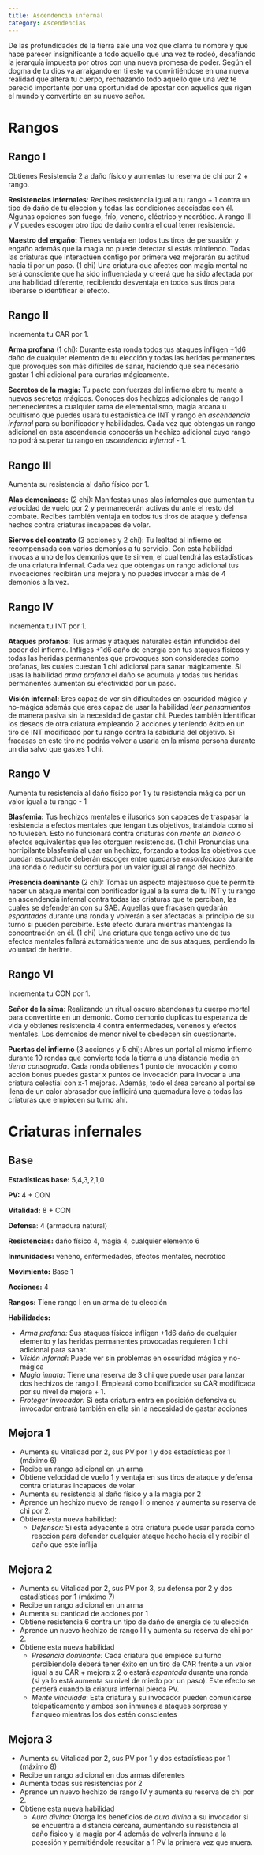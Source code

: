 ```yaml
---
title: Ascendencia infernal
category: Ascendencias
---
```


De las profundidades de la tierra sale una voz que clama tu nombre y que hace parecer insignificante a todo aquello que una vez te rodeó, desafiando la jerarquía impuesta por otros con una nueva promesa de poder. Según el dogma de tu dios va arraigando en ti este va convirtiéndose en una nueva realidad que altera tu cuerpo, rechazando todo aquello que una vez te pareció importante por una oportunidad de apostar con aquellos que rigen el mundo y convertirte en su nuevo señor.

# Rangos

## Rango I

Obtienes Resistencia 2 a daño físico y aumentas tu reserva de chi por 2 + rango.

**Resistencias infernales**: Recibes resistencia igual a tu rango + 1 contra un tipo de daño de tu elección y todas las condiciones asociadas con él. Algunas opciones son fuego, frío, veneno, eléctrico y necrótico. A rango III y V puedes escoger otro tipo de daño contra el cual tener resistencia.

**Maestro del engaño:** Tienes ventaja en todos tus tiros de persuasión y engaño además que la magia no puede detectar si estás mintiendo. Todas las criaturas que interactúen contigo por primera vez mejorarán su actitud hacia ti por un paso. (1 chi) Una criatura que afectes con magia mental no será consciente que ha sido influenciada y creerá que ha sido afectada por una habilidad diferente, recibiendo desventaja en todos sus tiros para liberarse o identificar el efecto. 

## Rango II

Incrementa tu CAR por 1.

**Arma profana** (1 chi): Durante esta ronda todos tus ataques infligen +1d6 daño de cualquier elemento de tu elección y todas las heridas permanentes que provoques son más difíciles de sanar, haciendo que sea necesario gastar 1 chi adicional para curarlas mágicamente. 

**Secretos de la magia:** Tu pacto con fuerzas del infierno abre tu mente a nuevos secretos mágicos. Conoces dos hechizos adicionales de rango I pertenecientes a cualquier rama de elementalismo, magia arcana u ocultismo que puedes usará tu estadística de INT y rango en *ascendencia infernal* para su bonificador y habilidades. Cada vez que obtengas un rango adicional en esta ascendencia conocerás un hechizo adicional cuyo rango no podrá superar tu rango en *ascendencia infernal* - 1. 

## Rango III		

Aumenta su resistencia al daño físico por 1.

**Alas demoniacas:** (2 chi): Manifestas unas alas infernales que aumentan tu velocidad de vuelo por 2 y permanecerán activas durante el resto del combate. Recibes también ventaja en todos tus tiros de ataque y defensa hechos contra criaturas incapaces de volar.

**Siervos del contrato** (3 acciones y 2 chi): Tu lealtad al infierno es recompensada con varios demonios a tu servicio. Con esta habilidad invocas a uno de los demonios que te sirven, el cual tendrá las estadísticas de una criatura infernal. Cada vez que obtengas un rango adicional tus invocaciones recibirán una mejora y no puedes invocar a más de 4 demonios a la vez.

## Rango IV

Incrementa tu INT por 1.

**Ataques profanos**: Tus armas y ataques naturales están infundidos del poder del infierno. Infliges +1d6 daño de energía con tus ataques físicos y todas las heridas permanentes que provoques son consideradas como profanas, las cuales cuestan 1 chi adicional para sanar mágicamente. Si usas la habilidad *arma profana* el daño se acumula y todas tus heridas permanentes aumentan su efectividad por un paso.

**Visión infernal:** Eres capaz de ver sin dificultades en oscuridad mágica y no-mágica además que eres capaz de usar la habilidad *leer pensamientos* de manera pasiva sin la necesidad de gastar chi. Puedes también identificar los deseos de otra criatura empleando 2 acciones y teniendo éxito en un tiro de INT modificado por tu rango contra la sabiduría del objetivo. Si fracasas en este tiro no podrás volver a usarla en la misma persona durante un día salvo que gastes 1 chi.

## Rango  V

Aumenta tu resistencia al daño físico por 1 y tu resistencia mágica por un valor igual a tu rango - 1

**Blasfemia:** Tus hechizos mentales e ilusorios son capaces de traspasar la resistencia a efectos mentales que tengan tus objetivos, tratándola como si no tuviesen. Esto no funcionará contra criaturas con *mente en blanco* o efectos equivalentes que les otorguen resistencias. (1 chi) Pronuncias una horripilante blasfemia al usar un hechizo, forzando a todos los objetivos que puedan escucharte deberán escoger entre quedarse *ensordecidos* durante una ronda o reducir su cordura por un valor igual al rango del hechizo. 

**Presencia dominante** (2 chi): Tomas un aspecto majestuoso que te permite hacer un ataque mental con bonificador igual a la suma de tu INT y tu rango en ascendencia infernal contra todas las criaturas que te perciban, las cuales se defenderán con su SAB. Aquellas que fracasen quedarán *espantadas* durante una ronda y volverán a ser afectadas al principio de su turno si pueden percibirte. Este efecto durará mientras mantengas la concentración en él. (1 chi) Una criatura que tenga activo uno de tus efectos mentales fallará automáticamente uno de sus ataques, perdiendo la voluntad de herirte.

## Rango VI

Incrementa tu CON por 1.

**Señor de la sima**: Realizando un ritual oscuro abandonas tu cuerpo mortal para convertirte en un demonio. Como demonio duplicas tu esperanza de vida y obtienes resistencia 4 contra enfermedades, venenos y efectos mentales. Los demonios de menor nivel te obedecen sin cuestionarte.

**Puertas del infierno** (3 acciones y 5 chi): Abres un portal al mismo infierno durante 10 rondas que convierte toda la tierra a una distancia media en *tierra consagrada*. Cada ronda obtienes 1 punto de invocación y como acción bonus puedes gastar x puntos de invocación para invocar a una criatura celestial con x-1 mejoras. Además, todo el área cercano al portal se llena de un calor abrasador que infligirá una quemadura leve a todas las criaturas que empiecen su turno ahí.

# Criaturas infernales

## Base

**Estadísticas base:** 5,4,3,2,1,0

**PV:** 4 + CON

**Vitalidad:** 8 + CON

**Defensa**: 4 (armadura natural)

**Resistencias:** daño físico 4, magia 4, cualquier elemento 6

**Inmunidades:** veneno, enfermedades, efectos mentales, necrótico

**Movimiento:** Base 1

**Acciones:** 4

**Rangos:** Tiene rango I en un arma de tu elección

**Habilidades:**

- *Arma profana:* Sus ataques físicos infligen +1d6 daño de cualquier elemento y las heridas permanentes provocadas requieren 1 chi adicional para sanar.
- *Visión infernal*: Puede ver sin problemas en oscuridad mágica y no-mágica
- *Magia innata:* Tiene una reserva de 3 chi que puede usar para lanzar dos hechizos de rango I. Empleará como bonificador su CAR modificada por su nivel de mejora + 1.
- *Proteger invocador:* Si esta criatura entra en posición defensiva su invocador entrará también en ella sin la necesidad de gastar acciones

## Mejora 1

- Aumenta su Vitalidad por 2, sus PV por 1 y dos estadísticas por 1 (máximo 6)
- Recibe un rango adicional en un arma
- Obtiene velocidad de vuelo 1 y ventaja en sus tiros de ataque y defensa contra criaturas incapaces de volar
- Aumenta su resistencia al daño físico y a la magia por 2
- Aprende un hechizo nuevo de rango II o menos y aumenta su reserva de chi por 2.
- Obtiene esta nueva habilidad:
  - *Defensor:* Si está adyacente a otra criatura puede usar parada como reacción para defender cualquier ataque hecho hacia él y recibir el daño que este inflija

## Mejora 2

- Aumenta su Vitalidad por 2, sus PV por 3, su defensa por 2 y dos estadísticas por 1 (máximo 7)
- Recibe un rango adicional en un arma
- Aumenta su cantidad de acciones por 1
- Obtiene resistencia 6 contra un tipo de daño de energía de tu elección
- Aprende un nuevo hechizo de rango III y aumenta su reserva de chi por 2.
- Obtiene esta nueva habilidad
  - *Presencia dominante:* Cada criatura que empiece su turno percibiendole deberá tener éxito en un tiro de CAR frente a un valor igual a su CAR + mejora x 2 o estará *espantada* durante una ronda (si ya lo está aumenta su nivel de miedo por un paso). Este efecto se perderá cuando la criatura infernal pierda PV.
  - *Mente vinculada*: Esta criatura y su invocador pueden comunicarse telepáticamente y ambos son inmunes a ataques sorpresa y flanqueo mientras los dos estén conscientes

## Mejora 3

- Aumenta su Vitalidad por 2, sus PV por 1 y dos estadísticas por 1 (máximo 8)
- Recibe un rango adicional en dos armas diferentes
- Aumenta todas sus resistencias por 2
- Aprende un nuevo hechizo de rango IV y aumenta su reserva de chi por 2.
- Obtiene esta nueva habilidad
  - *Aura divina:* Otorga los beneficios de *aura divina* a su invocador si se encuentra a distancia cercana, aumentando su resistencia al daño físico y la magia por 4 además de volverla inmune a la posesión y permitiéndole resucitar a 1 PV la primera vez que muera.
